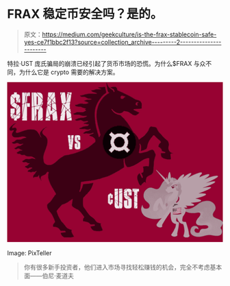 # FRAX 稳定币安全吗？是的。

> 原文：<https://medium.com/geekculture/is-the-frax-stablecoin-safe-yes-ce7f1bbc2f13?source=collection_archive---------2----------------------->

特拉·UST 庞氏骗局的崩溃已经引起了货币市场的恐慌。为什么$FRAX 与众不同，为什么它是 crypto 需要的解决方案。

![](img/55ca4c052ff404e539de232d09e00ecc.png)

Image: PixTeller

> 你有很多新手投资者，他们进入市场寻找轻松赚钱的机会，完全不考虑基本面——伯尼·麦道夫
